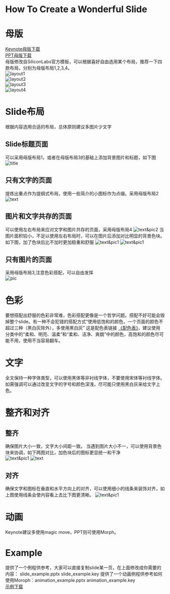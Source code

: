 
How To Create a Wonderful Slide
======   

   
# 母版
[Keynote母版下载](https://www.dropbox.com/s/2oygkb4n8ok8htc/Silabs%2BV_Slide_Theme.kth?dl=0)   
[PPT母版下载](https://www.dropbox.com/s/2yiaj74yvlm36og/Silabs%2BV_Slide_Theme.thmx?dl=0)   
母版修改自SiliconLabs官方模板，可以根据喜好自由选用某个布局，推荐一下四款布局，分别为母版布局1,2,3,4。  
![layout1](./files/CM-How-To-Create-a-Wonderful-Slide/layout1.png)   
![layout2](./files/CM-How-To-Create-a-Wonderful-Slide/layout2.png)   
![layout3](./files/CM-How-To-Create-a-Wonderful-Slide/layout3.png)   
![layout4](./files/CM-How-To-Create-a-Wonderful-Slide/layout4.png)   

# Slide布局   
根据内容选用合适的布局，总体原则建议多图片少文字
## Slide标题页面
可以采用母版布局1，或者在母版布局3的基础上添加背景图片和标题，如下图
![title](./files/CM-How-To-Create-a-Wonderful-Slide/Z-wave_overview.001.jpeg)

## 只有文字的页面
提炼出重点作为提纲式布局，使用一些简介的小图标作为点缀。采用母版布局2
![text](./files/CM-How-To-Create-a-Wonderful-Slide/Z-wave_overview.054.jpeg)

## 图片和文字共存的页面
可以使用左右布局来应对文字和图片共存的页面，采用母版布局4
![text&pic2](./files/CM-How-To-Create-a-Wonderful-Slide/Z-wave_overview.020.jpeg)
当图片面积较小，不足以使用左右布局时，可以在图片后添加对比明显的背景色块。如下图，加了色块后比不加时更加稳重和舒服
![text&pic1](./files/CM-How-To-Create-a-Wonderful-Slide/text3.png)
![text&pic1](./files/CM-How-To-Create-a-Wonderful-Slide/Z-wave_overview.055.jpeg)

## 只有图片的页面
采用母版布局3,注意色彩搭配，可以自由发挥   
![pic](./files/CM-How-To-Create-a-Wonderful-Slide/pic.png)

# 色彩
要想搭配出舒服的色彩非常难，色彩搭配更像是一个哲学问题。搭配不好可能会毁掉整个slide。有一种不会犯错的搭配方式“使用低饱和的颜色，一个页面的颜色不超过三种（黑白灰除外），多使用黑白灰”
这是配色表链接 [《配色表》](http://tool.c7sky.com/webcolor/)，建议使用分类中的“柔和、明亮、温柔”和“柔和、洁净、爽朗”中的颜色，高饱和的颜色尽可能不用，使用不当容易翻车。

# 文字
全文保持一种字体类型，可以使用黑体等非衬线字体，不要使用宋体等衬线字体。 如需强调可以通过改变文字的字号和颜色深浅，尽可能只使用黑白灰来给文字上色。

# 整齐和对齐
## 整齐
确保图片大小一致，文字大小间距一致。
当遇到图片大小不一，可以使用背景色块来协调，如下两图对比，加色块后的图标更显统一和干净   
![text&pic1](./files/CM-How-To-Create-a-Wonderful-Slide/allign.png)
![text](./files/CM-How-To-Create-a-Wonderful-Slide/Z-wave_overview.054.jpeg)
## 对齐
确保文字和图标在垂直和水平方向上的对齐，可以使用细小的线条来装饰对齐，如上图使用线条会使内容看上去比下图更清晰。
![text&pic1](./files/CM-How-To-Create-a-Wonderful-Slide/allign2.png)

# 动画
Keynote建议多使用magic move，PPT则可使用Morph。

# Example
提供了一个例程供参考，大家可以直接复制slide某一页，在上面修改成你需要的内容： slide_example.pptx   slide_example.key 
提供了一个动画例程供参考如何使用Moroph：animation_example.pptx animation_example.key   
[示例下载](https://github.com/hoo-way/How-To-Create-a-Wonderful-Slide)